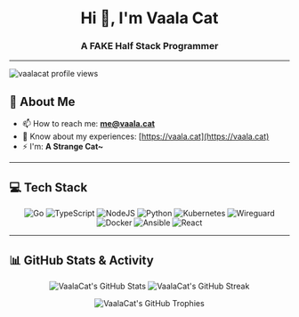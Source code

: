 <h1 align="center">Hi 👋, I'm Vaala Cat</h1>
<h3 align="center">A FAKE Half Stack Programmer</h3>

---


<p align="left">
    <img src="https://komarev.com/ghpvc/?username=vaalacat&label=Profile%20views&color=0e75b6&style=flat" alt="vaalacat profile views" />
</p>


## 👋 About Me


-   📫 How to reach me: **me@vaala.cat**
-   📄 Know about my experiences: [https://vaala.cat](https://vaala.cat)
-   ⚡ I'm: **A Strange Cat~**

---

## 💻 Tech Stack

<p align="center">
    <img src="https://img.shields.io/badge/go-%2300ADD8.svg?style=flat-square&logo=go&logoColor=white" alt="Go" />
    <img src="https://img.shields.io/badge/typescript-%23007ACC.svg?style=flat-square&logo=typescript&logoColor=white" alt="TypeScript" />
    <img src="https://img.shields.io/badge/node.js-6DA55F?style=flat-square&logo=node.js&logoColor=white" alt="NodeJS" />
    <img src="https://img.shields.io/badge/python-3670A0?style=flat-square&logo=python&logoColor=ffdd54" alt="Python" />
    <img src="https://img.shields.io/badge/kubernetes-%23326ce5.svg?style=flat-square&logo=kubernetes&logoColor=white" alt="Kubernetes" />
    <img src="https://img.shields.io/badge/wireguard-%2388171A.svg?style=flat-square&logo=wireguard&logoColor=white" alt="Wireguard" />
    <img src="https://img.shields.io/badge/docker-%230db7ed.svg?style=flat-square&logo=docker&logoColor=white" alt="Docker" />
    <img src="https://img.shields.io/badge/ansible-%231A1918.svg?style=flat-square&logo=ansible&logoColor=white" alt="Ansible" />
    <img src="https://img.shields.io/badge/react-%2320232a.svg?style=flat-square&logo=react&logoColor=%2361DAFB" alt="React" />
</p>

---

## 📊 GitHub Stats & Activity

<p align="center">
    <img src="https://github-readme-stats.vercel.app/api?username=VaalaCat&theme=default&hide_border=false&include_all_commits=true&count_private=false" alt="VaalaCat's GitHub Stats" />
    <img src="https://nirzak-streak-stats.vercel.app/?user=VaalaCat&theme=default&hide_border=false" alt="VaalaCat's GitHub Streak" />
</p>

<p align="center">
    <img src="https://github-profile-trophy.vercel.app/?username=VaalaCat&theme=default&no-bg=true&margin-w=4&column=7&title=-Reviews,-PullRequest" alt="VaalaCat's GitHub Trophies" />
</p>
